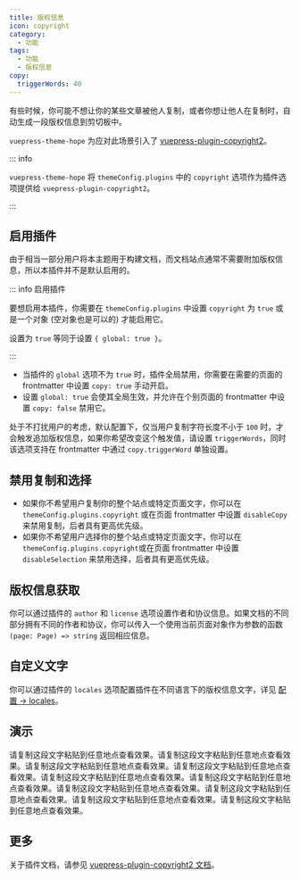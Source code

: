 ```yaml
---
title: 版权信息
icon: copyright
category:
  - 功能
tags:
  - 功能
  - 版权信息
copy:
  triggerWords: 40
---
```


有些时候，你可能不想让你的某些文章被他人复制，或者你想让他人在复制时，自动生成一段版权信息到剪切板中。

`vuepress-theme-hope` 为应对此场景引入了 [vuepress-plugin-copyright2][copyright2]。

::: info

`vuepress-theme-hope` 将 `themeConfig.plugins` 中的 `copyright` 选项作为插件选项提供给 `vuepress-plugin-copyright2`。

:::

<!-- more -->

## 启用插件

由于相当一部分用户将本主题用于构建文档，而文档站点通常不需要附加版权信息，所以本插件并不是默认启用的。

::: info 启用插件

要想启用本插件，你需要在 `themeConfig.plugins` 中设置 `copyright` 为 `true` 或是一个对象 (空对象也是可以的) 才能启用它。

设置为 `true` 等同于设置 `{ global: true }`。

:::

- 当插件的 `global` 选项不为 `true` 时，插件全局禁用，你需要在需要的页面的 frontmatter 中设置 `copy: true` 手动开启。
- 设置 `global: true` 会使其全局生效，并允许在个别页面的 frontmatter 中设置 `copy: false` 禁用它。

处于不打扰用户的考虑，默认配置下，仅当用户复制字符长度不小于 `100` 时，才会触发追加版权信息，如果你希望改变这个触发值，请设置 `triggerWords`，同时该选项支持在 frontmatter 中通过 `copy.triggerWord` 单独设置。

## 禁用复制和选择

- 如果你不希望用户复制你的整个站点或特定页面文字，你可以在 `themeConfig.plugins.copyright` 或在页面 frontmatter 中设置 `disableCopy` 来禁用复制，后者具有更高优先级。
- 如果你不希望用户选择你的整个站点或特定页面文字，你可以在 `themeConfig.plugins.copyright`或在页面 frontmatter 中设置 `disableSelection` 来禁用选择，后者具有更高优先级。

## 版权信息获取

你可以通过插件的 `author` 和 `license` 选项设置作者和协议信息。如果文档的不同部分拥有不同的作者和协议，你可以传入一个使用当前页面对象作为参数的函数 `(page: Page) => string` 返回相应信息。

## 自定义文字

你可以通过插件的 `locales` 选项配置插件在不同语言下的版权信息文字，详见 [配置 → locales](config.md#locales)。

## 演示

请复制这段文字粘贴到任意地点查看效果。请复制这段文字粘贴到任意地点查看效果。请复制这段文字粘贴到任意地点查看效果。请复制这段文字粘贴到任意地点查看效果。请复制这段文字粘贴到任意地点查看效果。请复制这段文字粘贴到任意地点查看效果。请复制这段文字粘贴到任意地点查看效果。请复制这段文字粘贴到任意地点查看效果。请复制这段文字粘贴到任意地点查看效果。请复制这段文字粘贴到任意地点查看效果。

## 更多

关于插件文档，请参见 [vuepress-plugin-copyright2 文档][copyright2]。

[copyright2]: https://vuepress-theme-hope.github.io/v2/copyright/zh/
